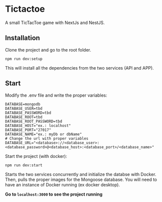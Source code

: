 # Tictactoe
A small TicTacToe game with NextJs and NestJS.



## Installation
Clone the project and go to the root folder.

```
npm run dev:setup
```

This will install all the dependencies from the two services (API and APP).

## Start
Modify the .env file and write the proper variables:
```
DATABASE=mongodb
DATABASE_USER=tbd
DATABASE_PASSWORD=tbd
DATABASE_ROOT=tbd
DATABASE_ROOT_PASSWORD=tbd
DATABASE_HOST="ex.: localhost"
DATABASE_PORT="27017"
DATABASE_NAME="ex.: myDb or dbName"
# Change the url with proper variables
DATABASE_URL="<database>://<database_user>:<database_password>@<database_host>:<database_port>/<database_name>"
```

Start the project (with docker):

```
npm run dev:start
```

Starts the two services concurrently and initialize the databse with Docker. 
Then, pulls the proper images for the Mongoose database. You will need to have an instance of Docker running (ex docker desktop).

**Go to `localhost:3000` to see the project running**
